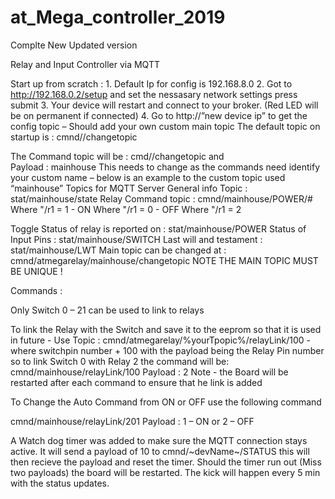 # at_Mega_controller_2019
Complte New Updated version

Relay and Input Controller via MQTT

Start up from scratch : 1. Default Ip for config is 192.168.8.0 2. Got to http://192.168.0.2/setup and set the nessasary network settings press submit 3. Your device will restart and connect to your broker. (Red LED will be on permanent if connected) 4. Go to http://”new device ip” to get the config topic – Should add your own custom main topic The default topic on startup is : cmnd//changetopic

The Command topic will be :  cmd//changetopic and 	
Payload 			 :  mainhouse
This needs to change as the commands need identify your custom name – below is an example to the custom topic used “mainhouse” Topics for MQTT Server General info Topic : stat/mainhouse/state Relay Command topic : cmnd/mainhouse/POWER/# Where "/r1 = 1  - ON Where "/r1 = 0  - OFF Where "/r1 = 2

Toggle Status of relay is reported on : stat/mainhouse/POWER Status of Input Pins : stat/mainhouse/SWITCH Last will and testament : stat/mainhouse/LWT Main topic can be changed at : cmnd/atmegarelay/mainhouse/changetopic
NOTE THE MAIN TOPIC MUST BE UNIQUE !

Commands :

Only Switch 0 – 21 can be used to link to relays

To link the Relay with the Switch and save it to the eeprom so that it is used in future - Use Topic : cmnd/atmegarelay/%yourTpopic%/relayLink/100 - where switchpin number + 100 with the payload being the Relay Pin number so to link Switch 0 with Relay 2 the command will be: cmnd/mainhouse/relayLink/100 Payload : 2 Note - the Board will be restarted after each command to ensure that he link is added

To Change the Auto Command from ON or OFF use the following command

cmnd/mainhouse/relayLink/201 Payload : 1 – ON or 2 – OFF

A Watch dog timer was added to make sure the MQTT connection stays active. It will send a payload of 10 to cmnd/~devName~/STATUS this will then recieve the payload and reset the timer. Should the timer run out (Miss two payloads) the board will be restarted.
The kick will happen every 5 min with the status updates. 
